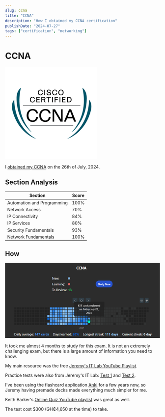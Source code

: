 ```yaml
---
slug: ccna
title: "CCNA"
description: "How I obtained my CCNA certification"
publishDate: "2024-07-27"
tags: ["certification", "networking"]
---
```


# CCNA

![CCNA badge](../../assets/ccna.png)

I [obtained my CCNA](https://www.credly.com/badges/e59a7783-5b71-481c-b230-da161524f21b/linked_in?t=shao2r) on the 26th of July, 2024.

## Section Analysis

| Section                    | Score |
| -------------------------- | ----- |
| Automation and Programming | 100%  |
| Network Access             | 70%   |
| IP Connectivity            | 84%   |
| IP Services                | 80%   |
| Security Fundamentals      | 93%   |
| Network Fundamentals       | 100%  |

## How

![Anki CCNA Heatmap](../../assets/ccna-anki-progress.png)

It took me almost 4 months to study for this exam. It is not an extremely challenging exam, but there is a large amount of information you need to know.

My main resource was the free [Jeremy's IT Lab YouTube Playlist](https://youtube.com/playlist?list=PLxbwE86jKRgMpuZuLBivzlM8s2Dk5lXBQ&si=2_pLVl4Ra64bigFx).

Practice tests were also from Jeremy's IT Lab: [Test 1](https://courses.jeremysitlab.com/p/ccna-practice-exam-1) and [Test 2](https://courses.jeremysitlab.com/p/ccna-practice-exam-2).

I've been using the flashcard application [Anki](https://apps.ankiweb.net) for a few years now, so Jeremy having premade decks made everything much simpler for me.

Keith Barker's [Online Quiz YouTube playlist](https://youtube.com/playlist?list=PLQQoSBmrXmrwZD-0fZVMieVRjI4k-fowj&si=Xc-0fVG9rQDMpRuv) was great as well.

The test cost $300 (GH₵4,650 at the time) to take.
